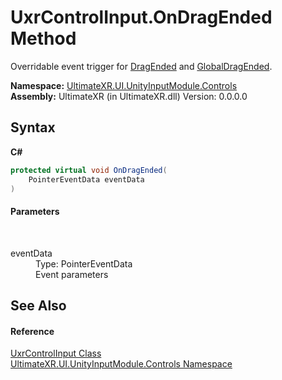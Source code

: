# UxrControlInput.OnDragEnded Method 
 

Overridable event trigger for <a href="E_UltimateXR_UI_UnityInputModule_Controls_UxrControlInput_DragEnded">DragEnded</a> and <a href="E_UltimateXR_UI_UnityInputModule_Controls_UxrControlInput_GlobalDragEnded">GlobalDragEnded</a>.

**Namespace:**&nbsp;<a href="N_UltimateXR_UI_UnityInputModule_Controls">UltimateXR.UI.UnityInputModule.Controls</a><br />**Assembly:**&nbsp;UltimateXR (in UltimateXR.dll) Version: 0.0.0.0

## Syntax

**C#**<br />
``` C#
protected virtual void OnDragEnded(
	PointerEventData eventData
)
```


#### Parameters
&nbsp;<dl><dt>eventData</dt><dd>Type: PointerEventData<br />Event parameters</dd></dl>

## See Also


#### Reference
<a href="T_UltimateXR_UI_UnityInputModule_Controls_UxrControlInput">UxrControlInput Class</a><br /><a href="N_UltimateXR_UI_UnityInputModule_Controls">UltimateXR.UI.UnityInputModule.Controls Namespace</a><br />